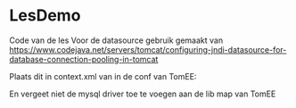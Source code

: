 # LesDemo
Code van de les
Voor de datasource gebruik gemaakt van
https://www.codejava.net/servers/tomcat/configuring-jndi-datasource-for-database-connection-pooling-in-tomcat

Plaats dit in context.xml van in de conf van TomEE:
    <Resource
    name="jdbc/MySQLDB"
    auth="Container"
    type="javax.sql.DataSource"
    maxActive="100"
    maxIdle="30"
    maxWait="10000"
    driverClassName="com.mysql.cj.jdbc.Driver"
    url="jdbc:mysql://localhost:8889/dea"
    username="root"
    password="root"
    />

En vergeet niet de mysql driver toe te voegen aan de lib map van TomEE
